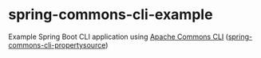 # spring-commons-cli-example
Example Spring Boot CLI application using [Apache Commons CLI](https://commons.apache.org/proper/commons-cli/)
([spring-commons-cli-propertysource](https://github.com/wadndadn/spring-commons-cli-propertysource))
